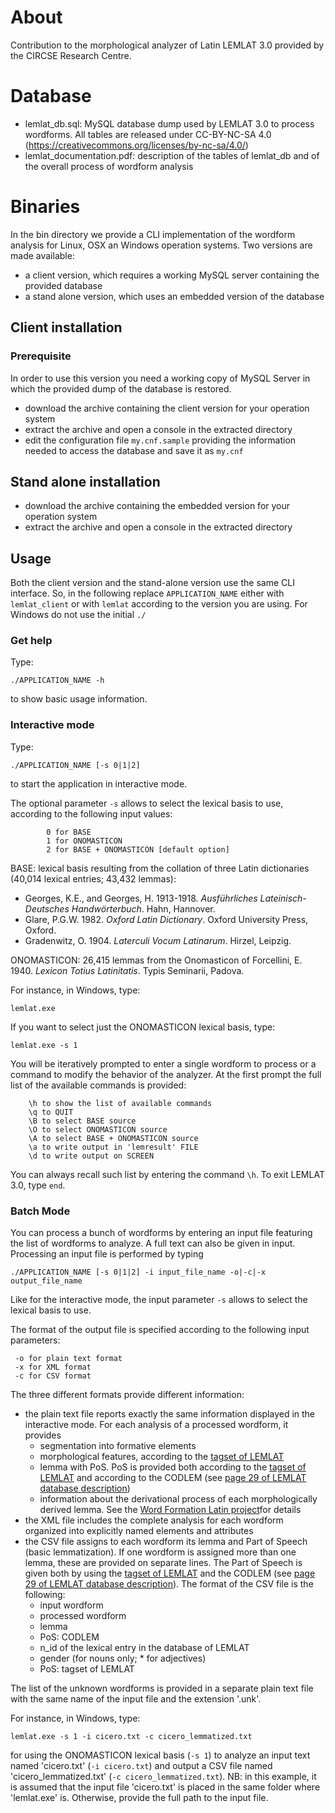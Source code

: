 # About

Contribution to the morphological analyzer of Latin LEMLAT 3.0 provided by the CIRCSE Research Centre.


# Database

- lemlat_db.sql: MySQL database dump used by LEMLAT 3.0 to process wordforms. All tables are released under CC-BY-NC-SA 4.0 (https://creativecommons.org/licenses/by-nc-sa/4.0/)
- lemlat_documentation.pdf: description of the tables of lemlat_db and of the overall process of wordform analysis


# Binaries

In the bin directory we provide a CLI implementation of the wordform analysis for Linux, OSX an Windows operation systems.
Two versions are made available:
- a client version, which requires a working MySQL server containing the provided database
- a stand alone version, which uses an embedded version of the database

## Client installation

### Prerequisite
In order to use this version you need a working copy of MySQL Server in which the provided dump of the database is restored.
 
- download the archive containing the client version for your operation system
- extract the archive and open a console in the extracted directory
- edit the configuration file `my.cnf.sample` providing the information needed to access the database and save it as `my.cnf`

## Stand alone installation
- download the archive containing the embedded version for your operation system
- extract the archive and open a console in the extracted directory


## Usage
Both the client version and the stand-alone version use the same CLI interface. So, in the following replace `APPLICATION_NAME` either with `lemlat_client` or with `lemlat` according to the version you are using. For Windows do not use the initial `./`

### Get help
Type:
```
./APPLICATION_NAME -h
```
to show basic usage information.

### Interactive mode
Type:
```
./APPLICATION_NAME [-s 0|1|2]
```
to start the application in interactive mode.

The optional parameter `-s` allows to select the lexical basis to use, according to the following input values:
```
     	0 for BASE
     	1 for ONOMASTICON
     	2 for BASE + ONOMASTICON [default option]
```
BASE: lexical basis resulting from the collation of three Latin dictionaries (40,014 lexical entries; 43,432 lemmas):
- Georges, K.E., and Georges, H. 1913-1918. *Ausführliches Lateinisch-Deutsches Handwörterbuch*. Hahn, Hannover.
- Glare, P.G.W. 1982. *Oxford Latin Dictionary*. Oxford University Press, Oxford.
- Gradenwitz, O. 1904. *Laterculi Vocum Latinarum*. Hirzel, Leipzig.

ONOMASTICON: 26,415 lemmas from the Onomasticon of Forcellini, E. 1940. *Lexicon Totius Latinitatis*. Typis Seminarii, Padova.

For instance, in Windows, type:
```
lemlat.exe
```

If you want to select just the ONOMASTICON lexical basis, type:
```
lemlat.exe -s 1
```

You will be iteratively prompted to enter a single wordform to process or a command to modify the behavior of the analyzer.
At the first prompt the full list of the available commands is provided:
```
	\h to show the list of available commands 
	\q to QUIT 
	\B to select BASE source 
	\O to select ONOMASTICON source 
	\A to select BASE + ONOMASTICON source 
	\a to write output in 'lemresult' FILE 
	\d to write output on SCREEN 
```
You can always recall such list by entering the command `\h`. To exit LEMLAT 3.0, type `end`.

### Batch Mode
You can process a bunch of wordforms by entering an input file featuring the list of wordforms to analyze. A full text can also be given in input. Processing an input file is performed by typing

```
./APPLICATION_NAME [-s 0|1|2] -i input_file_name -o|-c|-x output_file_name 
```
Like for the interactive mode, the input parameter `-s` allows to select the lexical basis to use.

The format of the output file is specified according to the following input parameters:
```
 -o for plain text format
 -x for XML format
 -c for CSV format
``` 
The three different formats provide different information:
- the plain text file reports exactly the same information displayed in the interactive mode. For each analysis of a processed wordform, it provides
	- segmentation into formative elements
	- morphological features, according to the [tagset of LEMLAT](http://www.lemlat3.eu/wp-content/uploads/2016/10/LEMLAT3.0-tagset_english.pdf)
	- lemma with PoS. PoS is provided both according to the [tagset of LEMLAT](http://www.lemlat3.eu/wp-content/uploads/2016/10/LEMLAT3.0-tagset_english.pdf) and according to the CODLEM (see [page 29 of LEMLAT database description](http://www.lemlat3.eu/wp-content/uploads/2016/10/LEMLAT3_database_description.pdf))
	- information about the derivational process of each morphologically derived lemma. See the [Word Formation Latin project](http://wfl.marginalia.it/)for details  
- the XML file includes the complete analysis for each wordform organized into explicitly named elements and attributes
- the CSV file assigns to each wordform its lemma and Part of Speech (basic lemmatization). If one wordform is assigned more than one lemma, these are provided on separate lines. The Part of Speech is given both by using the [tagset of LEMLAT](http://www.lemlat3.eu/wp-content/uploads/2016/10/LEMLAT3.0-tagset_english.pdf) and the CODLEM (see [page 29 of LEMLAT database description](http://www.lemlat3.eu/wp-content/uploads/2016/10/LEMLAT3_database_description.pdf)). The format of the CSV file is the following:
	- input wordform
	- processed wordform
	- lemma
	- PoS: CODLEM
	- n_id of the lexical entry in the database of LEMLAT
	- gender (for nouns only; * for adjectives)
	- PoS: tagset of LEMLAT

The list of the unknown wordforms is provided in a separate plain text file with the same name of the input file and the extension '.unk'.

For instance, in Windows, type:
```
lemlat.exe -s 1 -i cicero.txt -c cicero_lemmatized.txt
```
for using the ONOMASTICON lexical basis (`-s 1`) to analyze an input text named 'cicero.txt' (`-i cicero.txt`) and output a CSV file named 'cicero_lemmatized.txt' (`-c cicero_lemmatized.txt`).
NB: in this example, it is assumed that the input file 'cicero.txt' is placed in the same folder where 'lemlat.exe' is. Otherwise, provide the full path to the input file.

